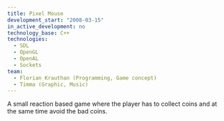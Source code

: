 ```yaml
---
title: Pixel Mouse
development_start: "2008-03-15"
in_active_development: no
technology_base: C++
technologies:
  - SDL
  - OpenGL
  - OpenAL
  - Sockets
team:
  - Florian Krauthan (Programming, Game concept)
  - Timma (Graphic, Music)
---
```


A small reaction based game where the player has to collect coins and at
the same time avoid the bad coins.

